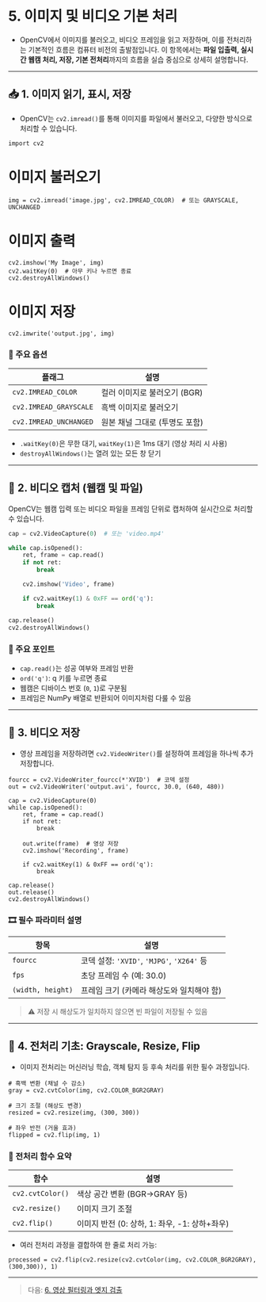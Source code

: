 # 5. 이미지 및 비디오 기본 처리

- OpenCV에서 이미지를 불러오고, 비디오 프레임을 읽고 저장하며, 이를 전처리하는 기본적인 흐름은 컴퓨터 비전의 출발점입니다. 이 항목에서는 **파일 입출력, 실시간 웹캠 처리, 저장, 기본 전처리**까지의 흐름을 실습 중심으로 상세히 설명합니다.

---

## 📥 1. 이미지 읽기, 표시, 저장  

- OpenCV는 `cv2.imread()`를 통해 이미지를 파일에서 불러오고, 다양한 방식으로 처리할 수 있습니다.
  
```
import cv2
```

# 이미지 불러오기  
  
```
img = cv2.imread('image.jpg', cv2.IMREAD_COLOR)  # 또는 GRAYSCALE, UNCHANGED
```

# 이미지 출력  
  
```
cv2.imshow('My Image', img)
cv2.waitKey(0)  # 아무 키나 누르면 종료
cv2.destroyAllWindows()
```

# 이미지 저장  

```
cv2.imwrite('output.jpg', img)
```

### 🔎 주요 옵션
  
| 플래그 | 설명 |
|--------|------|
| `cv2.IMREAD_COLOR` | 컬러 이미지로 불러오기 (BGR) |
| `cv2.IMREAD_GRAYSCALE` | 흑백 이미지로 불러오기 |
| `cv2.IMREAD_UNCHANGED` | 원본 채널 그대로 (투명도 포함) |

- `.waitKey(0)`은 무한 대기, `waitKey(1)`은 1ms 대기 (영상 처리 시 사용)
- `destroyAllWindows()`는 열려 있는 모든 창 닫기

---

## 🎥 2. 비디오 캡처 (웹캠 및 파일)

OpenCV는 웹캠 입력 또는 비디오 파일을 프레임 단위로 캡처하여 실시간으로 처리할 수 있습니다.

```python
cap = cv2.VideoCapture(0)  # 또는 'video.mp4'

while cap.isOpened():
    ret, frame = cap.read()
    if not ret:
        break

    cv2.imshow('Video', frame)

    if cv2.waitKey(1) & 0xFF == ord('q'):
        break

cap.release()
cv2.destroyAllWindows()
```

### 📌 주요 포인트  
  
- `cap.read()`는 성공 여부와 프레임 반환
- `ord('q')`: q 키를 누르면 종료
- 웹캠은 디바이스 번호 (`0`, `1`)로 구분됨
- 프레임은 NumPy 배열로 반환되어 이미지처럼 다룰 수 있음

---

## 💾 3. 비디오 저장

- 영상 프레임을 저장하려면 `cv2.VideoWriter()`를 설정하여 프레임을 하나씩 추가 저장합니다.

```
fourcc = cv2.VideoWriter_fourcc(*'XVID')  # 코덱 설정
out = cv2.VideoWriter('output.avi', fourcc, 30.0, (640, 480))

cap = cv2.VideoCapture(0)
while cap.isOpened():
    ret, frame = cap.read()
    if not ret:
        break

    out.write(frame)  # 영상 저장
    cv2.imshow('Recording', frame)

    if cv2.waitKey(1) & 0xFF == ord('q'):
        break

cap.release()
out.release()
cv2.destroyAllWindows()
```

### 🎞️ 필수 파라미터 설명

| 항목 | 설명 |
|------|------|
| `fourcc` | 코덱 설정: `'XVID'`, `'MJPG'`, `'X264'` 등 |
| `fps` | 초당 프레임 수 (예: 30.0) |
| `(width, height)` | 프레임 크기 (카메라 해상도와 일치해야 함) |

> ⚠️ 저장 시 해상도가 일치하지 않으면 빈 파일이 저장될 수 있음

---

## 🧹 4. 전처리 기초: Grayscale, Resize, Flip

- 이미지 전처리는 머신러닝 학습, 객체 탐지 등 후속 처리를 위한 필수 과정입니다.

```
# 흑백 변환 (채널 수 감소)
gray = cv2.cvtColor(img, cv2.COLOR_BGR2GRAY)

# 크기 조절 (해상도 변경)
resized = cv2.resize(img, (300, 300))

# 좌우 반전 (거울 효과)
flipped = cv2.flip(img, 1)
```

### 📌 전처리 함수 요약 

| 함수 | 설명 |
|-------|------|
| `cv2.cvtColor()` | 색상 공간 변환 (BGR→GRAY 등) |
| `cv2.resize()` | 이미지 크기 조절 |
| `cv2.flip()` | 이미지 반전 (0: 상하, 1: 좌우, -1: 상하+좌우) |

- 여러 전처리 과정을 결합하여 한 줄로 처리 가능:
```
processed = cv2.flip(cv2.resize(cv2.cvtColor(img, cv2.COLOR_BGR2GRAY), (300,300)), 1)
```

---

> 다음: [6. 영상 필터링과 엣지 검출](6_영상필터링.md)
